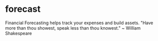 # forecast
Financial Forecasting helps track your expenses and build assets. "Have more than thou showest, speak less than thou knowest." ~ William Shakespeare
